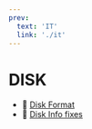 ```yaml
---
prev:
  text: 'IT'
  link: './it'
---
```

# DISK

- 📄 [Disk Format](/it/disk/diskFormat)
- 📄 [Disk Info fixes](/it/disk/diskInfoFixes)